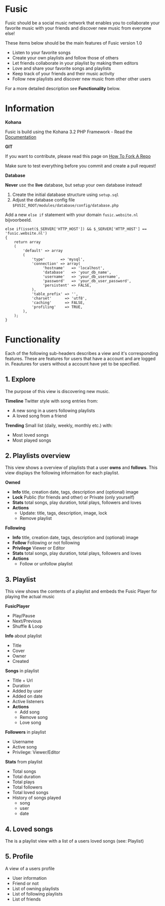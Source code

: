 # Fusic

Fusic should be a social music network that enables you to collaborate your favorite music with your friends and discover new music from everyone else!

These items below should be the main features of Fusic version 1.0
+ Listen to your favorite songs
+ Create your own playlists and follow those of others
+ Let friends collaborate in your playlist by making them editors
+ Love and share your favorite songs and playlists
+ Keep track of your friends and their music activity
+ Follow new playlists and discover new music from other other users

For a more detailed description see __Functionality__ below.

# Information

__Kohana__

Fusic is build using the Kohana 3.2 PHP Framework - Read the [Documentation](http://kohanaframework.org/3.2/guide/)

__GIT__

If you want to contribute, please read this page on [How To Fork A Repo](https://help.github.com/articles/fork-a-repo)

Make sure to test everything before you commit and create a pull request!

__Database__

__Never__ use the __live__ database, but setup your own database instead!

1. Create the initial database structure using `setup.sql`
2. Adjust the database config file `$FUSIC_ROOT/modules/database/config/database.php`

Add a new `else if` statement with your domain `fusic.website.nl` bijvoorbeeld.

    else if(isset($_SERVER['HTTP_HOST']) && $_SERVER['HTTP_HOST'] == 'fusic.website.nl')
    {
        return array
        (
            'default' => array
            (
                'type'       => 'mysql',
                'connection' => array(
                     'hostname'   => 'localhost',
                     'database'   => 'your_db_name',
                     'username'   => 'your_db_username',
                     'password'   => 'your_db_user_password',
                     'persistent' => FALSE,
                ),
                'table_prefix' => '',
                'charset'      => 'utf8',
                'caching'      => FALSE,
                'profiling'    => TRUE,
            ),
        );
    }



# Functionality

Each of the following sub-headers describes a view and it's corresponding features. These are features for users that have a account and are logged in. Feautures for users without a account have yet to be specified.

## 1. Explore

The purpose of this view is discovering new music.

__Timeline__ Twitter style with song entries from:
- A new song in a users following playlists
- A loved song from a friend

__Trending__ Small list (daily, weekly, monthly etc.) with:
- Most loved songs
- Most played songs

## 2. Playlists overview

This view shows a overview of playlists that a user __owns__ and __follows__. This view displays the following information for each playlist.

__Owned__
- __Info__ title, creation date, tags, description and (optional) image
- __Lock__ Public (for friends and other) or Private (only yourself)
- __Stats__ total songs, play duration, total plays, followers and loves
- __Actions__
    - Update: title, tags, description, image, lock
    - Remove playlist

__Following__ 

- __Info__ title, creation date, tags, description and (optional) image
- __Follow__ Following or not following
- __Privilege__ Viewer or Editor
- __Stats__ total songs, play duration, total plays, followers and loves
- __Actions__
    - Follow or unfollow playlist

## 3. Playlist 

This view shows the contents of a playlist and embeds the Fusic Player for playing the actual music

__FusicPlayer__
- Play/Pause
- Next/Previous
- Shuffle & Loop

__Info__ about playlist
- Title
- Cover
- Owner
- Created

__Songs__ in playlist
- Title + Url
- Duration
- Added by user
- Added on date
- Active listeners 
- __Actions__
    - Add song
    - Remove song
    - Love song

__Followers__ in playlist
- Username
- Active song
- Privilege: Viewer/Editor

__Stats__ from playlist
- Total songs
- Total duration
- Total plays
- Total followers
- Total loved songs
- History of songs played
    - song
    - user
    - date

## 4. Loved songs

The is a playlist view with a list of a users loved songs (see: Playlist)

## 5. Profile

A view of a users profile

- User information
- Friend or not
- List of owning playlists
- List of following playlists
- List of friends
